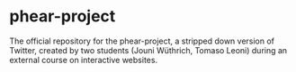 # phear-project
The official repository for the phear-project, a stripped down version of Twitter, created by two students (Jouni Wüthrich, Tomaso Leoni) during an external course on interactive websites.
